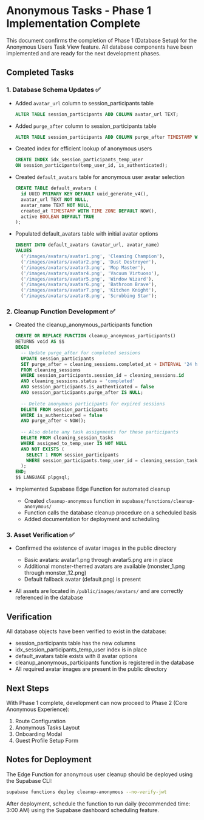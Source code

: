 # Anonymous Tasks - Phase 1 Implementation Complete

This document confirms the completion of Phase 1 (Database Setup) for the Anonymous Users Task View feature. All database components have been implemented and are ready for the next development phases.

## Completed Tasks

### 1. Database Schema Updates ✅

- Added `avatar_url` column to session_participants table
  ```sql
  ALTER TABLE session_participants ADD COLUMN avatar_url TEXT;
  ```

- Added `purge_after` column to session_participants table
  ```sql
  ALTER TABLE session_participants ADD COLUMN purge_after TIMESTAMP WITH TIME ZONE;
  ```

- Created index for efficient lookup of anonymous users
  ```sql
  CREATE INDEX idx_session_participants_temp_user 
  ON session_participants(temp_user_id, is_authenticated);
  ```

- Created `default_avatars` table for anonymous user avatar selection
  ```sql
  CREATE TABLE default_avatars (
    id UUID PRIMARY KEY DEFAULT uuid_generate_v4(),
    avatar_url TEXT NOT NULL,
    avatar_name TEXT NOT NULL,
    created_at TIMESTAMP WITH TIME ZONE DEFAULT NOW(),
    active BOOLEAN DEFAULT TRUE
  );
  ```

- Populated default_avatars table with initial avatar options
  ```sql
  INSERT INTO default_avatars (avatar_url, avatar_name)
  VALUES
    ('/images/avatars/avatar1.png', 'Cleaning Champion'),
    ('/images/avatars/avatar2.png', 'Dust Destroyer'),
    ('/images/avatars/avatar3.png', 'Mop Master'),
    ('/images/avatars/avatar4.png', 'Vacuum Virtuoso'),
    ('/images/avatars/avatar5.png', 'Window Wizard'),
    ('/images/avatars/avatar6.png', 'Bathroom Brave'),
    ('/images/avatars/avatar7.png', 'Kitchen Knight'),
    ('/images/avatars/avatar8.png', 'Scrubbing Star');
  ```

### 2. Cleanup Function Development ✅

- Created the cleanup_anonymous_participants function
  ```sql
  CREATE OR REPLACE FUNCTION cleanup_anonymous_participants()
  RETURNS void AS $$
  BEGIN
    -- Update purge_after for completed sessions
    UPDATE session_participants
    SET purge_after = cleaning_sessions.completed_at + INTERVAL '24 hours'
    FROM cleaning_sessions
    WHERE session_participants.session_id = cleaning_sessions.id
    AND cleaning_sessions.status = 'completed'
    AND session_participants.is_authenticated = false
    AND session_participants.purge_after IS NULL;
    
    -- Delete anonymous participants for expired sessions
    DELETE FROM session_participants
    WHERE is_authenticated = false
    AND purge_after < NOW();
    
    -- Also delete any task assignments for these participants
    DELETE FROM cleaning_session_tasks
    WHERE assigned_to_temp_user IS NOT NULL
    AND NOT EXISTS (
      SELECT 1 FROM session_participants
      WHERE session_participants.temp_user_id = cleaning_session_tasks.assigned_to_temp_user
    );
  END;
  $$ LANGUAGE plpgsql;
  ```

- Implemented Supabase Edge Function for automated cleanup
  - Created `cleanup-anonymous` function in `supabase/functions/cleanup-anonymous/`
  - Function calls the database cleanup procedure on a scheduled basis
  - Added documentation for deployment and scheduling

### 3. Asset Verification ✅

- Confirmed the existence of avatar images in the public directory
  - Basic avatars: avatar1.png through avatar5.png are in place
  - Additional monster-themed avatars are available (monster_1.png through monster_12.png)
  - Default fallback avatar (default.png) is present
  
- All assets are located in `/public/images/avatars/` and are correctly referenced in the database

## Verification

All database objects have been verified to exist in the database:

- session_participants table has the new columns
- idx_session_participants_temp_user index is in place
- default_avatars table exists with 8 avatar options
- cleanup_anonymous_participants function is registered in the database
- All required avatar images are present in the public directory

## Next Steps

With Phase 1 complete, development can now proceed to Phase 2 (Core Anonymous Experience):

1. Route Configuration
2. Anonymous Tasks Layout
3. Onboarding Modal
4. Guest Profile Setup Form

## Notes for Deployment

The Edge Function for anonymous user cleanup should be deployed using the Supabase CLI:

```bash
supabase functions deploy cleanup-anonymous --no-verify-jwt
```

After deployment, schedule the function to run daily (recommended time: 3:00 AM) using the Supabase dashboard scheduling feature. 